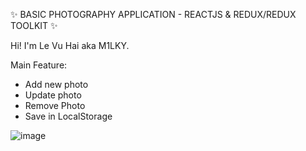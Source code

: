 ✨ BASIC PHOTOGRAPHY APPLICATION - REACTJS & REDUX/REDUX TOOLKIT ✨

Hi! I'm Le Vu Hai aka M1LKY.

Main Feature:
  - Add new photo
  - Update photo
  - Remove Photo
  - Save in LocalStorage

![image](https://user-images.githubusercontent.com/58142935/228921888-135fe1c1-61b6-4fd0-b75f-8cabdf23b20a.png)


